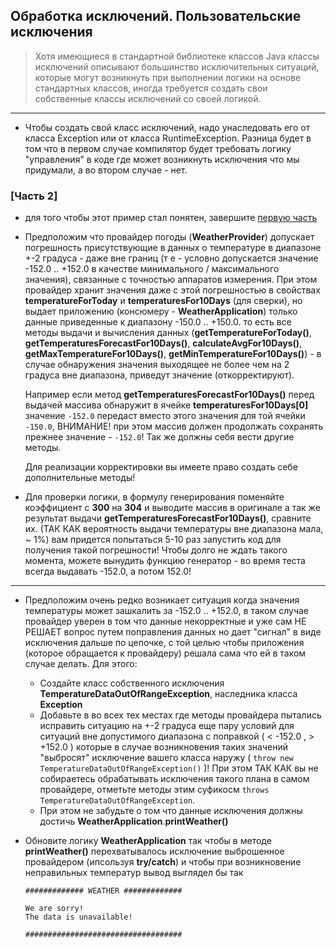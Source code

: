 ## Обработка исключений. Пользовательские исключения

> Хотя имеющиеся в стандартной библиотеке классов Java классы исключений описывают большинство исключительных ситуаций, которые могут возникнуть при выполнении логики на основе стандартных классов, иногда требуется создать свои собственные классы исключений со своей логикой.

---

* Чтобы создать свой класс исключений, надо унаследовать его от класса Exception или от класса RuntimeException. Разница будет в том что в первом случае компилятор будет требовать логику "управления" в коде где может возникнуть исключения что мы придумали, а во втором случае - нет.


### [Часть 2]

* для того чтобы этот пример стал понятен, завершите [первую часть](../../structures/arrays/WEATHER.PROVIDER.ARR.CS.PART1.ru.md)

* Предположим что провайдер погоды (**WeatherProvider**) допускает погрешность присутствующие в данных о температуре в диапазоне +-2 градуса - даже вне границ (т е - условно допускается значение -152.0 .. +152.0 в качестве минимального / максимального значения), связанные с точностью аппаратов измерения. При этом провайдер хранит значения даже с этой погрешностью в свойствах **temperatureForToday** и **temperaturesFor10Days** (для сверки), но выдает приложению (консюмеру - **WeatherApplication**) только данные приведенные к диапазону -150.0 .. +150.0. то есть все методы выдачи и вычисления данных (**getTemperatureForToday()**, **getTemperaturesForecastFor10Days()**, **calculateAvgFor10Days()**, **getMaxTemperatureFor10Days()**, **getMinTemperatureFor10Days()**)  - в случае обнаружения значения выходящее не более чем на 2 градуса вне диапазона, приведут значение (откорректируют). 
 
   Например если метод **getTemperaturesForecastFor10Days()** перед выдачей массива обнаружит в ячейке  **temperaturesFor10Days[0]** значение ```-152.0``` передаст вместо этого значения для той ячейки ```-150.0```, ВНИМАНИЕ! при этом массив должен продолжать сохранять прежнее значение - ```-152.0```! Так же должны себя вести другие методы.

   Для реализации корректировки вы имеете право создать себе дополнительные методы!

* Для проверки логики, в формулу генерирования поменяйте коэффициент с **300** на **304** и выводите массив в оригинале а так же результат выдачи **getTemperaturesForecastFor10Days()**, сравните их. (ТАК КАК вероятность выдачи температуры вне диапазона мала, ~ 1%) вам придется попытаться 5-10 раз запустить код для получения такой погрешности! Чтобы долго не ждать такого момента, можете вынудить функцию генератор - во время теста всегда выдавать -152.0, а потом 152.0!
 
---

* Предположим очень редко возникает ситуация когда значения температуры может зашкалить за -152.0 .. +152.0, в таком случае провайдер уверен в том что данные некорректные и уже сам НЕ РЕШАЕТ вопрос путем поправления данных но дает "сигнал" в виде исключения дальше по цепочке, с той целью чтобы приложения (которое обращается к провайдеру) решала сама что ей в таком случае делать. Для этого:
  - Создайте класс собственного исключения **TemperatureDataOutOfRangeException**, наследника класса **Exception** 
  - Добавьте в во всех тех местах где методы провайдера пытались исправить ситуацию на +-2 градуса еще пару условий для ситуаций вне допустимого диапазона с поправкой ( < -152.0 ,   > +152.0 ) которые в случае возникновения таких значений "выбросят" исключение вашего класса наружу ( ```throw new TemperatureDataOutOfRangeException()``` )! При этом ТАК КАК вы не собираетесь обрабатывать исключения такого плана в самом провайдере, отметьте методы этим суфикосм ```throws TemperatureDataOutOfRangeException```.
  - При этом не забудьте о том что данные исключения должны достичь **WeatherApplication**.**printWeather()**

  
* Обновите логику **WeatherApplication** так чтобы в методе **printWeather()** перехватывалось исключение выброшенное провайдером (ипсользуя **try/catch**) и чтобы при возникновение неправильных температур вывод выглядел бы так

    ```
    ############# WEATHER #############

    We are sorry! 
    The data is unavailable!
    
    ###################################
    ``` 